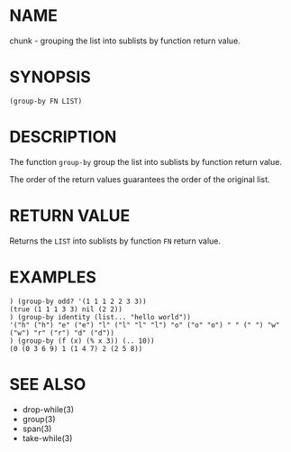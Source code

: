 # NAME
chunk - grouping the list into sublists by function return value.

# SYNOPSIS

    (group-by FN LIST)

# DESCRIPTION
The function `group-by` group the list into sublists by function return value.

The order of the return values guarantees the order of the original list.

# RETURN VALUE
Returns the `LIST` into sublists by function `FN` return value.

# EXAMPLES

    ) (group-by odd? '(1 1 1 2 2 3 3))
    (true (1 1 1 3 3) nil (2 2))
    ) (group-by identity (list... "hello world"))
    '("h" ("h") "e" ("e") "l" ("l" "l" "l") "o" ("o" "o") " " (" ") "w" ("w") "r" ("r") "d" ("d"))
    ) (group-by (f (x) (% x 3)) (.. 10))
    (0 (0 3 6 9) 1 (1 4 7) 2 (2 5 8))

# SEE ALSO
- drop-while(3)
- group(3)
- span(3)
- take-while(3)

